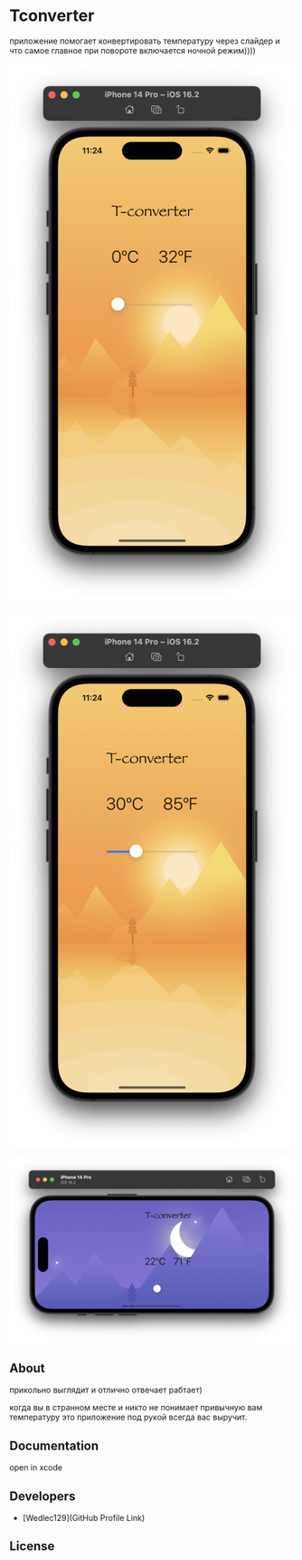 # Tconverter


приложение помогает конвертировать температуру через слайдер и что самое главное при повороте включается ночной режим))))

<p align="center">
      <img src="https://github.com/Wedlec129/Tconverter/blob/main/1.png" width="726">
</p>

<p align="center">
      <img src="https://github.com/Wedlec129/Tconverter/blob/main/2.png" width="726">
</p>

<p align="center">
      <img src="https://github.com/Wedlec129/Tconverter/blob/main/3.png" width="726">
</p>


## About

прикольно выглядит и отлично отвечает рабтает)


когда вы в странном месте и никто не понимает привычную вам температуру это приложение под рукой всегда вас выручит.






## Documentation

open in xcode 

## Developers

- [Wedlec129](GitHub Profile Link)

## License
